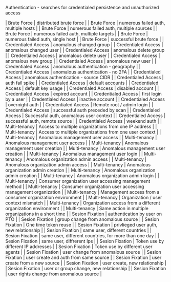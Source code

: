 Authentication - searches for credentialed persistence and unauthorized access

| Brute Force         | distributed brute force                                       |
| Brute Force         | numerous failed auth, multiple hosts                          |
| Brute Force         | numerous failed auth, multiple sources                        |
| Brute Force         | numerous failed auth, multiple targets                        |
| Brute Force         | numerous failed auth, single host                             |
| Brute Force         | successful brute force                                        |
| Credentialed Access |  anomalous changed group                                      |
| Credentialed Access |  anomalous changed user                                       |
| Credentialed Access |  anomalous delete group                                       |
| Credentialed Access |  anomalous delete user                                        |
| Credentialed Access |  anomalous new group                                          |
| Credentialed Access |  anomalous new user                                           |
| Credentialed Access | anomalous authentication - geography                          |
| Credentialed Access | anomalous authentication - no 2FA                             |
| Credentialed Access | anomalous authentication - source CIDR                        |
| Credentialed Access | auth fail spike                                               |
| Credentialed Access | default accounts                                              |
| Credentialed Access | default key usage                                             |
| Credentialed Access | disabled account                                              |
| Credentialed Access | expired account                                               |
| Credentialed Access | first login by a user                                         |
| Credentialed Access | inactive account                                              |
| Credentialed Access | overnight auth                                                |
| Credentialed Access | Remote root / admin login                                     |
| Credentialed Access | successful auth preceded by scan                              |
| Credentialed Access | Successful auth, anomalous user context                       |
| Credentialed Access | successful auth, remote source                                |
| Credentialed Access | weekend auth                                                  |
| Multi-tenancy       | Access to multiple organizations from one IP address          |
| Multi-tenancy       | Access to multiple organizations from one user context        |
| Multi-tenancy       | Anomalous management user access                              |
| Multi-tenancy       | Anomalous management user access                              |
| Multi-tenancy       | Anomalous management user creation                            |
| Multi-tenancy       | Anomalous management user creation                            |
| Multi-tenancy       | Anomalous management user login                               |
| Multi-tenancy       | Anomalous organization admin access                           |
| Multi-tenancy       | Anomalous organization admin access                           |
| Multi-tenancy       | Anomalous organization admin creation                         |
| Multi-tenancy       | Anomalous organization admin creation                         |
| Multi-tenancy       | Anomalous organization admin login                            |
| Multi-tenancy       | Consumer organization user accessing management method        |
| Multi-tenancy       | Consumer organization user accessing management organization  |
| Multi-tenancy       | Management access from a consumer organization environment    |
| Multi-tenancy       | Organization / user context mismatch                          |
| Multi-tenancy       | Organization access from a different organization environment |
| Multi-tenancy       | Same action in multiple organizations in a short time         |
| Sesion Fixation     | authentication by user on PTO                                 |
| Sesion Fixation     | group change from anomalous source                            |
| Sesion Fixation     | One time token reuse                                          |
| Sesion Fixation     | privlieged user auth, new relationship                        |
| Sesion Fixation     | same user, different countries                                |
| Sesion Fixation     | same user, different countries, for more than one day         |
| Sesion Fixation     | same user, diffrerent Ips                                     |
| Sesion Fixation     | Token use by different IP addresses                           |
| Sesion Fixation     | Token use by different user agents                            |
| Sesion Fixation     | user change from anomalous source                             |
| Sesion Fixation     | user create and auth from same source                         |
| Sesion Fixation     | user create from a new source                                 |
| Sesion Fixation     | user create, new relationship                                 |
| Sesion Fixation     | user or group change, new relationship                        |
| Sesion Fixation     | user rights change from anomalous source                      |

